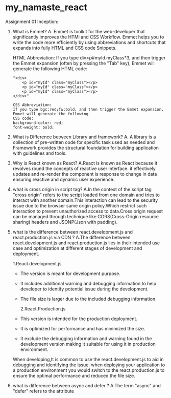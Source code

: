 # my_namaste_react

Assignment 01 Inception:

1.  What is Emmet?
    A. Emmet is toolkit for the web-developer that significantly improves the HTMl and CSS Workflow.
    Emmet helps you to write the code more efficiently by using abbreviations and shortcuts that expands
    into fully HTML and CSS code Snippets.

    HTML Abbreviation:
    If you type div>p#myId.myClass\*3, and then trigger the Emmet expansion (often by pressing the "Tab" key), Emmet will generate the following HTML code:

        "<div>
            <p id="myId" class="myClass"></p>
            <p id="myId" class="myClass"></p>
            <p id="myId" class="myClass"></p>
        </div>"

        CSS Abbreviation:
        If you type bgc:red;fw:bold, and then trigger the Emmet expansion, Emmet will generate the following
        CSS code:
        background-color: red;
        font-weight: bold;

2.  What is Difference between Library and framework?
    A. A library is a collection of pre-written code for specific task used as needed and
    Framework provides the structural foundation for building application with guidelines and tools.

3.  Why is React known as React?
    A.React is known as React because it revolves round the concepts of reactive user interface.
    it effectively updates and re-render the component is response to change in data ensuring reactive and dynamic user experience.

4.  what is cross origin in script tag?
    A.In the context of the script tag "cross origin" refers to the script loaded from one domain and tries to interact with another domain.This interaction can lead to the security issue due to the browser same origin policy.Which restrict such interaction to prevent unauthorized access to data.Cross origin request can be managed through technique like CORS(Cross-Origin resource sharing) headers and JSONP(Json with padding).

5.  what is the difference between react.development.js and react.production.js via CDN ?
    A.The difference between react.development.js and react.production.js lies in their intended use case and optimization at different stages of development and deployment.

    1.React.development.js

    - The version is meant for development purpose.
    - It includes additional warning and debugging information to help developer to identify potential issue during the development.
    - The file size is larger due to the included debugging information.

      2.React.Production.js

    - This version is intended for the production deployment.
    - It is optimized for performance and has minimized the size.
    - It exclude the debugging information and warning found in the development version making it suitable for using it in production environment.

    When developing,It is common to use the react.development.js to aid in debugging and identifying the issue.
    when deploying your application to a production environment you would switch to the react.production.js
    to ensure the optimal performance and reduced the file size.

6.  what is difference between async and defer ?
    A.The term "async" and "defer" refers to the attribute <script> tag in html and they effect how the external javascript file is being executed on the webpage.

    1.ASYNC(attribute async):

    - When you include the async attribute in the script tag the browser will continue parsing the html document while simultaneously fetching the external javascript file
    - The javascript file is executed immediately as soon as its get downloaded regardless of whether the html parsing is completed or not.
    - This is a useful script that don't rely on page structure or any other script such as analyst tracking code.

      2.DEFER(attribute defer):

    - when you include the differ attribute in the script tag. The browser will download the external javascript file while parsing the HTML Document.
    - The execution of javascript file is deferred until the browser parsing is completed.
    - This is useful when the script relies on page structure or other script. script with the defer attribute are executed in the order they appears in the document.

Assignment 02: Ignite our App

1. What is NPM ?
   A.NPM stands for "Node Package Manager " it is a package manager for javascript and Node.js which allows developer to easily manage and install various libraries, frameworks and tools that can be used in their projects.NPM simplifies the process of sharing and distributing code making it easier for developer to collaborate and build application using third party code component.It is crucial tool in the javascript and nodejs ecosystem and is commonly used to handle dependencies, manage project configuration and streamline the development workflow.

2. What is parcel/webpack ? why do we need it
   A.Parcel and webpack are both popular build tool used in the web development to bundle optimize and manage assets for modern web application. They help developer to streamline the process of preparing code and assets for deployment to production environment.

3. What is .parcel-cache
   A.The .parcel-cache directory is created by the parcel bundler to store cached build results and optimizations, which speeds up future builds of your project by avoiding redundant processing. its safe to delete if you want to clear cached data.

4. What is NPX?
   A.NPX is command line tool that comes with npm(node package manager).It is used to run the package and binaries from the npm registry temporarily without having to install them globally on your system.It is particularly useful for executing the command line tools provided by the npm packages without the need for manual installation.

5. What is difference between devDependencies vs dependencies
   A.'Dependencies' are needed to your app to run while devDependencies are only needed for development and build process. The former is crucial for users, while the latter is for developer.

6. What is Tree Shaking?
   A.Tree Shaking is a process that removes unused code from the javascript bundle making your app smaller and faster.

7. What is Hot Module Replacement(HMR)?
   A.Hot Module Replacement(HMR) is a development feature that allows you to see code changes instantly in your running application, without needing to refresh the whole page or lose the current state.

8. List Down you favorite 5 superpowers of Parcel and Describe any 3 of them in yor own words.
   A. 1. Zero Configuration:

   - Parcel is known for its "Zero-configuration" approach. You don't need complex configuration files to get started.
   - It automatically detects and configure assets types,transform and dependencies reducing setup time.

   2. Built-in Asset Handling:

   - Parcel supports a wide range of assets out of the box including javascript,CSS,HTML,Images,fonts and more .
   - It Handles asset bundling,minification and optimization seamlessly without requiring additional configuration

   3. Effortless code splitting:

   - Parcel enables automatic code splitting which means your application is split into smaller chunks that are loaded only when needed.
   - The optimize initial load times and improves performance as users only download the parts of the application they interact with.

   4. Hot Module Replacement:

   - Just like webpack,parcel supports HMR, allowing developers to see instant code changes in the browser without page refresh.
   - This accelerates the development process and improve the productivity by maintaining application state during updates.

   5. Fast build speed:

   - Parcel caching mechanism optimizes build times by reusing cached results for unchanged assets.
   - It leverages parallel processing to speed up builds, resulting in quicker turnaround times for development .

9. What is .gitIgnore ? what should we add and add not into it?
   A. '.gitIgnore' file specifies files and directories to exclude from the version control add generated files,dependencies and sensitive data. Don't add important config files or essential project code. Keep the repository clean and focused in the code that needs to be shared.

10. What is the difference between package.json and package-lock.json ?
    A.Package.json is for project details and dependencies package-lock-json ensures consistent,exact dependency versions for reliable builds.

11. Why should I not modify package-lock.json?
    A.Modifying 'package-lock.json' can lead to inconsistency, conflicts and version problems. it is best practice to let npm manage it automatically based on the changes in package.json

12. What is node_modules > is it a good idea to push that on git?
    A.Node_modules is where project dependencies are stored.It's not recommended to push it to git due to size,redundancy and maintenance issue instead commit package.json package-lock.json and use .gitIgnore to exclude the node_modules

13. what is the dist folder?
    A.Dist folder holds the optimized and ready-to-deploy version of your project,typically containing minified code,images and other assets. it's generated during the build process for the production use.

14. what is 'Browserlists' Read about the diff bundlers:Vite, webpack, parcel
    A.Browserlist is a configuration tool that defines which browser your project should support its used to optimize compatibility for the front-end development.

15. Read about (^)caret and (~)Tilda
    A.Caret(^): Allows updates within the same minor version.
    Tilda(~): Allows updates within the same major version.

16. Read about Scripts types in HTML(MDN Docs)
    A.The 'script' elements in html is used to include Javascript code. The type attribute specifies the type of content usually set as 'text/javascript'. In modern HTML the attribute is often omitted as browser assume javascript by default.

# Parcel

- Dev Build
- Local Server
- HMR - Hot module replacement
- File Watching Algorithm (Written in C++)
- Caching Faster Builds
- Image Optimization
- Minification
- Bundling
- Compressing
- Consistent Hashing (Read about it)
- Code Splitting
- Differential Bundling -> support older browser
- Diagnostic
- Error Handling
- HTTPS (helps you to convert http to https)
- Beautiful Diagnostics
- Reliable caching
- Tree Shaking (Algorithm to remove unused code)
- Different Dev and Production bundles

Assignment 03 - Laying the Foundation

1.  What is JSX?
    A. JSX stands for "Javascript XML" and it's a syntax extension for JavaScript often used with React.js JSX allows you to write HTML like code within your javascript code. Making it easier to describe the structure of the user interface in React component

    const element = <h1>Hello JSX!</h1>

    In the example the '<h1>' element with text hello JSX is written using jsx syntax jsx allows you to include html like tags and elements directly in your javascript code. Under the hood, JSX is transpiled(converted) into Javascript code that react can understand

    Here how the above look like after transpilation

    const element = React.createElement("h1",{},"Hello JSX!");

    React uses these 'React.createElement' calls to create a virtual representation of the DOM elements, which it can then effectively update when your components state change.

    Using JSX makes it more intuitive to work with React component because it closely resembles the final output you want to render. However it's important to note that jsx is not pure HTML but a syntax for the javascript that React can process.

2.  Superpower of JSX?
    A.JSX, while not a superpower in the traditional sense, offers several powerful advantages when used in conjunction with React and other Javascript libraries/framework:

    1.Declarative UI: JSX allows developers describe to declare the structure of their user interfaces in a more declarative manner. You Describe what the UI should look like and React takes care of updating the actual DOM to match that description efficiently.

    2.Component Composition:JSX Facilitates the creation of reusable UI component. You can define your custom component using JSX and compose them together to build complex interfaces.This promotes a modular and maintainable codebase.

    3.JavaScript Integration:JSX seamlessly integrates JavaScript expressions and logic. You can embed JavaScript expressions within curly braces {} in JSX elements. This makes it easy to handle dynamic data and compute values within your UI.

    4.Readability: JSX code is often more readable and visually representative of the UI structure compared to manipulating the DOM directly through JavaScript. It's easier to understand the component hierarchy and relationships.

    5.Tooling Support: JSX is well-supported by development tools and editors. Many code editors provide syntax highlighting, auto-completion, and error checking for JSX, which can enhance the development experience.

    6.Static Analysis: JSX allows for static analysis of your code, enabling tools and linters to catch potential errors and issues at compile-time rather than runtime. This can help prevent common bugs.

    7.Server-Side Rendering: JSX is not limited to the browser. It can also be used for server-side rendering with technologies like Next.js. This enables improved SEO and initial page load performance.

    8.Ecosystem: JSX is a core part of the React ecosystem, which has a large and active community. This means access to a vast library of pre-built components, tutorials, and resources to help you build powerful web applications efficiently.

3.  React.creteElement vs JSX
    A.
    JSX:

    - Declarative and readable.
    - Transpiles to `React.createElement`.
    - Preferred for defining React components.

    React.createElement:

    - Programmatic and explicit.
    - Used when you need to create elements dynamically.
    - Lower-level approach compared to JSX.

    In most cases, developers prefer JSX due to its readability and simplicity. However, JSX is ultimately transpiled into `React.createElement` calls behind the scenes.

4.  Benefits of JSX
    A.
    1.Readability: JSX makes your code more readable and resembles the final UI structure, making it easier for developers to understand the component hierarchy and relationships.

    2.Declarative Syntax: It allows for a declarative approach to defining UI components, focusing on what the UI should look like rather than the low-level DOM manipulation.

    3.Component Composition: JSX promotes the creation of reusable UI components, facilitating a modular and maintainable codebase.

    4.Integration with JavaScript: JSX seamlessly integrates JavaScript expressions and logic, making it easy to handle dynamic data and compute values within your UI.

    5.Tooling Support: JSX is well-supported by development tools, providing features like syntax highlighting, auto-completion, and error checking, which enhance the development experience.

    6.Static Analysis: JSX enables static analysis of your code, helping tools and linters catch potential errors and issues at compile-time, preventing common bugs.

5.  Behind the Scenes of jsx
    A.Behind the scenes, JSX is transpiled into plain JavaScript code using a tool like Babel. This transformation process involves parsing JSX syntax, converting JSX elements into React.createElement calls, bundling the code, and executing it in the browser using the React library. This enables browsers to understand and render the JSX-based React components.

6.  Babel & parcel role is jsx ?
    A.
    Babel: Babel is a JavaScript compiler that plays a crucial role in transpiling JSX code into JavaScript. It recognizes JSX syntax and converts it into equivalent JavaScript code, ensuring compatibility with all browsers.
    Parcel: Parcel is a popular web application bundler that can handle JSX transpilation among other tasks. It helps bundle all your JavaScript files, including the transpiled JSX, and prepares your project for production by optimizing and minifying the code.

7.  Components
    A.In React, components are the building blocks of the user interface. They encapsulate the UI logic and can be either functional components or class components. Components can be thought of as custom HTML elements that you can reuse throughout your application. They have their own state, properties (props), and can be nested inside one another to create complex UI hierarchies.

8.  Functional Component
    A.A functional component in React is a JavaScript function that returns JSX elements. Functional components are simple and concise, making them a preferred choice when the component doesn't need to manage state or lifecycle methods. They receive data through props and can be used for rendering UI based on that data. Functional components have become more popular with the introduction of React Hooks, which allows them to handle state and side effects as needed, making them more versatile.

9.  Composing component
    Composing components in React is a fundamental concept that allows you to build complex user interfaces by combining and nesting smaller, reusable components. This approach promotes modularity, maintainability, and reusability in your application. Here's how you can compose components in React:

10. **Create Individual Components:**
    Start by defining individual components that represent specific UI elements or functionality. These components can be either functional components or class components, depending on your needs.

    ```jsx
    // Example of two individual components
    function Header() {
      return <header>This is the header</header>;
    }

    function Sidebar() {
      return <aside>This is the sidebar</aside>;
    }
    ```

11. **Combine Components:**
    To compose components, you can include one component within another component's JSX by using the component's name as if it were an HTML tag. This is how you nest components.

    ```jsx
    // Composing components by nesting
    function App() {
      return (
        <div>
          <Header />
          <Sidebar />
          <main>This is the main content</main>
        </div>
      );
    }
    ```

    In this example, the `Header` and `Sidebar` components are composed within the `App` component.

12. **Pass Data with Props:**
    You can pass data (props) from parent components to child components to customize their behavior and content.

    ```jsx
    function Greeting(props) {
      return <p>Hello, {props.name}!</p>;
    }

    function App() {
      return (
        <div>
          <Header />
          <Sidebar />
          <main>
            <Greeting name="John" />
          </main>
        </div>
      );
    }
    ```

    In this case, the `Greeting` component receives the `name` prop from its parent `App` component.

13. **Reusability:**
    Composing components allows you to reuse them throughout your application. You can use the same component multiple times with different props or in different parts of your app.

    ```jsx
    function App() {
      return (
        <div>
          <Header />
          <Sidebar />
          <main>
            <Greeting name="John" />
            <Greeting name="Jane" />
          </main>
        </div>
      );
    }
    ```

    Here, the `Greeting` component is reused for both "John" and "Jane."

14. **Hierarchical Composition:**
    You can create a hierarchy of components, with each component focusing on a specific part of the UI. This hierarchical approach makes it easier to manage and maintain your application.

    ```jsx
    function Page() {
      return (
        <div>
          <Header />
          <Sidebar />
          <main>
            <Content />
          </main>
        </div>
      );
    }

    function Content() {
      return (
        <div>
          <Greeting name="John" />
          <Greeting name="Jane" />
        </div>
      );
    }
    ```

    In this example, the `Content` component is composed within the `Page` component, creating a hierarchy.

    By composing components in React, you can build complex user interfaces in a modular and organized way, making your code easier to understand, maintain, and extend. It also encourages the reuse of components, leading to more efficient development and better code maintainability.

Assignment 04 - Talk is cheap,Show me code!

Theory:

1. Is JSX mandatory for React?
   A.No, JSX is not mandatory for React, but it is highly recommended. JSX is a more readable and expressive way to define React elements and components. While you can write React without JSX by using React.createElement, JSX simplifies the process and is the standard way of defining components in React.

2. Is ES6 mandatory for React?
   A.ES6 (ECMAScript 2015) features are not mandatory for React, but they are commonly used and recommended. ES6 features like arrow functions, classes, destructuring, and let and const declarations can make your React code more concise and readable. However, React itself does not require ES6; you can write React applications using ES5 JavaScript.

3. {TitleComponent} vs {<TitleComponent/>} vs {<TitleComponent><TitleComponent/>}
   A.
   {TitleComponent}: This is a reference to the TitleComponent variable or component. It's typically used when you want to pass the component itself as a prop to another component.

   {<TitleComponent/>}: This is JSX syntax and represents the rendering of the TitleComponent. It will create an instance of TitleComponent when rendered.

   {<TitleComponent><TitleComponent/>}: This JSX syntax is incorrect because it's attempting to nest TitleComponent elements without any parent element. It should be wrapped in a parent element.

4. How can I comment in JSX?
   A.You can add comments in JSX using curly braces {/_ Your comment here _/}. For single-line comments, you can use // as you would in regular JavaScript.

5. What is <React.Fragments></React.Fragments> and <></>
   A.<React.Fragment> and <></> (short syntax) are used to group multiple JSX elements without adding extra nodes to the DOM. This is especially useful when you need to return adjacent JSX elements from a component without wrapping them in a container div or other element.

6. what is virtual DOM?
   A.The virtual DOM (VDOM) is a concept in React where an in-memory representation of the actual DOM is maintained. React uses the virtual DOM to optimize updates by comparing it with the real DOM and applying only the necessary changes. This process increases performance and reduces unnecessary re-rendering of components.

7. what is Reconciliation in React?
   A.Reconciliation in React is the process of updating the virtual DOM and determining which parts of the actual DOM need to be modified to reflect the latest component state. React's diffing algorithm (reconciliation) ensures that only the necessary changes are made, minimizing performance overhead.

8. what is React Fiber?
   A.React Fiber is an internal architectural change in React's core algorithm that allows for asynchronous rendering and better control over the rendering process. It improves the ability to interrupt rendering and handle concurrent updates, leading to smoother user interfaces.

9. Why we need keys in React? when do we need keys in React?
   A.Keys in React are used to help React identify which items have changed, been added, or been removed in a list of components. They are essential when rendering dynamic lists using map() or other iterators. Keys ensure efficient updates and should be unique within the list.

10. Can we use index as keys in React?
    A.While using the index as keys is possible, it is generally not recommended for dynamic lists with items that can change or be reordered. It may lead to performance issues and incorrect rendering in some cases. It's better to use unique and stable identifiers as keys.

11. What is props in React? Ways to use them?
    A.Props (short for properties) in React are used to pass data from a parent component to a child component. They are read-only and help you create dynamic and reusable components. You can access props in functional components as function arguments and in class components via this.props.

12. What is Config Driven UI?
    A.Config-driven UI is an approach where the user interface and its behavior are defined using configuration data rather than hardcoding them into the application's code. This approach allows for

/

- Header
  ->Logo
  ->Nav link
  Body
  -> Search bar
  -> RestaurantContainer
  -> IMG
  -> Star Ratting
  -> Name of the restaurant
  -> cuisine,etc,delivery time
- Footer
  -> Copyright
  -> Links
  -> Address
  -> Contact

# React Hooks(Normal JS utility function)

Two Types of Export/Import

1.Default Import/Export
-export default Component
-import Component from "path"

2.Named Export/Import
-export const Component;
-import {Component} from "path"

Assignment 05-Let's get Hooked.

Theory:

1. What is the difference between Named Export, Default export and \* as export?
   A.Named Function Export: When you export a function using its name it is known as Named function export. These export allow you to export multiple function, Variables or classes from a module by specifying their names
   For Example:
   export function myFunction(){

   }
   Default Export: A default export is used when you want to export a single value (function,class or Object) as the default export from a module .You can only have one default export per module.
   For Example:
   export default function myFunction(){

   }

   "\* as Export"(namespace export):The \* as export is used to export an entire module as an object it allows you to access all the exports from that module using a specific name
   For Example: export \* as myModule from './anotherModule'
   then you can access export from 'anotherModule' using myModule.myExport.

2. What is the importance if config.js file?
   A.'config.js' file is often used to store configuration settings for an application. its importance lie in the following aspects.

   Centralized Configuration: It provides a single place to store configuration variables like API keys, database URLs, environment-specific settings, and more. This centralization simplifies configuration management.

   Security: Sensitive information, such as API keys or database credentials, should not be hard-coded into your application. Storing them in a config.js file helps protect these sensitive details.

   Ease of Maintenance: When configuration settings change, you only need to update the config.js file instead of searching through your codebase for scattered configuration values.

   Environment Management: config.js can be used to manage configurations for different environments (development, production, testing) by switching between different configuration files or values.

3. What are the React Hooks?
   A.React Hooks are functions that allow you to "hook into" React state and lifecycle features from functional components. They were introduced in React 16.8 to enable state management, side-effects, and other React features in functional components, making them more powerful and versatile. Some commonly used hooks include useState, useEffect, useContext, and useReducer.

4. Why do we need a useState Hook?
   A.The useState hook is essential in React for managing and updating component state in functional components. Here's why it's needed:

   State Management: It allows functional components to have their own state, just like class components. State is essential for managing dynamic data and UI interactions.

   Reactivity: When state changes, the component re-renders, ensuring that the UI reflects the latest data. Without useState, you wouldn't have a way to manage component state.

   Simplicity: The useState hook simplifies state management by providing a straightforward way to declare and update state variables within functional components, eliminating the need for class-based component syntax.

   Avoiding Class Components: useState makes it possible to use functional components for most use cases, reducing the need for class components and promoting a more modern and concise coding style.

Assignment 06 - Explore the world

1. What is microservice ?
   A.A microservice is a software architecture style that structure an application as a collection of small,independent deployable service. each microservice focuses on a specific business capability and can communicate with other services through API's.

2. What is microservice architecture?
   A.Microservice architecture is an approach to designing and building software applications as a collection of loosely coupled independently deployable services.These services are organized around specific business capabilities and can
   be developed, deployed and scaled independently.

3. What is the difference between monolith and microservice?
   A.In a monolith,the entire application is a single,tightly integrated codebase while in microservice, the application is composed of many small, independent services Monoliths are typically easier to develop but harder to scale and maintain,while microservice offers greater scalability and flexibility but can be more complex to manage.

4. Why do we need useEffect Hooks?
   A.useEffect is React hook used to perform side effects in functional components.It is used for task such as data fetching, DOM manipulation and subscribing to external data source. It allows you to manage these side effects and keep them in sync with component lifecycle.

5. What is Optional chaining?
   A. Optional chaining is a Javascript feature that allows you to safely access nested properties of an object without worrying about whether intermediate properties exist. It uses the '?' syntax to prevent errors and accessing properties of null or undefined object.

6. What is Shimmer UI?
   A.Shimmer UI is a loading animation or placeholder effect used in user interface to indicate that content is being loaded. It typically consists of subtle animation placeholder elements that mimic the appearance of real content providing a smoother user experience during loading.

7. What is the difference between JS expression and JS statement.
   A.An expression in javascript produces a value such as calculation or function call and can be part of larger expression .Statement on the other hand are standalone instruction that perform action but do not produce values for example 'x+2' is an expression while if(x > 5) {} is a statement.

8. What is conditional rendering explain with a code example.
   A.Conditional rendering in React involves rendering different JSX based on certain conditions.Here is an example:

function App(){
const isLoggedIn = true;

    return(
      <div>
        {isLoggedIn ? (
          <p>Welcome User!!!</p>
        ) : (
          <p>Please log in to access your account</p>
        )}
      </div>
    )

}

9. What is CORS?
   A.CORS(Cors Origin Resource Sharing) is a security feature implemented by web browser to control and restrict request made from one domain (origin) to another. it prevents unauthorized access to resources on different domains and ensure security in web application.

10. What is async and await?
    A.async and await is keyword in javascript used for asynchronous programming async is used to define an asynchronous function and await is used inside an async function to pause execution until promise is resolved, making asynchronous code more readable and manageable.

11. What is the use of const json = await data.json(); in getRestaurants()?
    A.The code is typically used in a function that fetches data from an API it awaits the response (data) abd then converts it to a JSON format using the json() method. The results is stored in the json constant allowing you to work with the data as a javascript object.

# Types of Routing in web page

React Router Dom

React is single page application because it supports Client Side Routing where everything is loaded before we just need to interchange the component it does not make any network call not fetching any new page.

- Client side routing
- Server side routing
